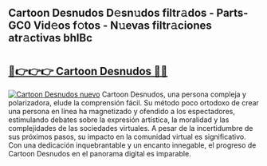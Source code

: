 ## Cartoon Desnudos D𝚎sn𝚞dos filtr𝚊dos - Parts-GC0 Vid𝚎os f𝚘tos - N𝚞evas filtr𝚊ciones atr𝚊ctivas bhlBc

# <h2><a href="http://mbafo71.tromn.icu/?c=Cartoon+Desnudos">🔗👉👉👉 Cartoon Desnudos 🔗🔗</a></h2>

[![Cartoon Desnudos nuevo](https://i.imgur.com/pEAQMta.gif)](http://mbafo71.tromn.icu/?c=Cartoon+Desnudos)
Cartoon Desnudos, una persona compleja y polarizadora, elude la comprensión fácil. Su método poco ortodoxo de crear una persona en línea ha magnetizado y ofendido a los espectadores, estimulando debates sobre la expresión artística, la moralidad y las complejidades de las sociedades virtuales. A pesar de la incertidumbre de sus próximos pasos, su impacto en la comunidad virtual es significativo. Con una dedicación inquebrantable y un encanto innegable, el progreso de Cartoon Desnudos en el panorama digital es imparable.
